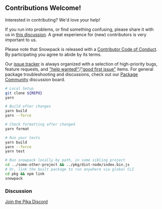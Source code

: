 ## Contributions Welcome!

Interested in contributing? We'd love your help!

If you run into problems, or find something confusing, please share it with us in [this discussion](https://github.com/pikapkg/snowpack/discussions/958). A great experience for (new) contributors is very important to us.

Please note that Snowpack is released with a [Contributor Code of Conduct](CODE_OF_CONDUCT.md). By participating you agree to abide by its terms.

Our [issue tracker](https://github.com/pikapkg/snowpack/issues) is always organized with a selection of high-priority bugs, feature requests, and ["help wanted!"](https://github.com/pikapkg/snowpack/issues?q=is%3Aissue+is%3Aopen+label%3A%22help+wanted%22)/["good first issue"](https://github.com/pikapkg/snowpack/issues?q=is%3Aissue+is%3Aopen+label%3A%22good+first+issue%22) items. For general package troubleshooting and discussions, check out our [Package Community](https://www.pika.dev/npm/snowpack/discuss) discussion board.

```bash
# Local Setup
git clone ${REPO}
yarn
```

```bash
# Build after changes
yarn build
yarn --force
```

```bash
# Check formatting after changed
yarn format
```

```bash
# Run your tests
yarn build
yarn --force
yarn test
```

```bash
# Run snowpack locally by path, in some sibling project
cd ../some-other-project && ../pkg/dist-node/index.bin.js
# Or, link the built package to run anywhere via global CLI
cd pkg && npm link
snowpack
```

### Discussion

[Join the Pika Discord](https://discord.gg/rS8SnRk)

